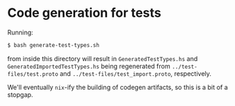 # Code generation for tests

Running:

```bash
$ bash generate-test-types.sh
```

from inside this directory will result in `GeneratedTestTypes.hs` and
`GeneratedImportedTestTypes.hs` being regenerated from
`../test-files/test.proto` and `../test-files/test_import.proto`, respectively.

We'll eventually `nix`-ify the building of codegen artifacts, so this is a bit
of a stopgap.
